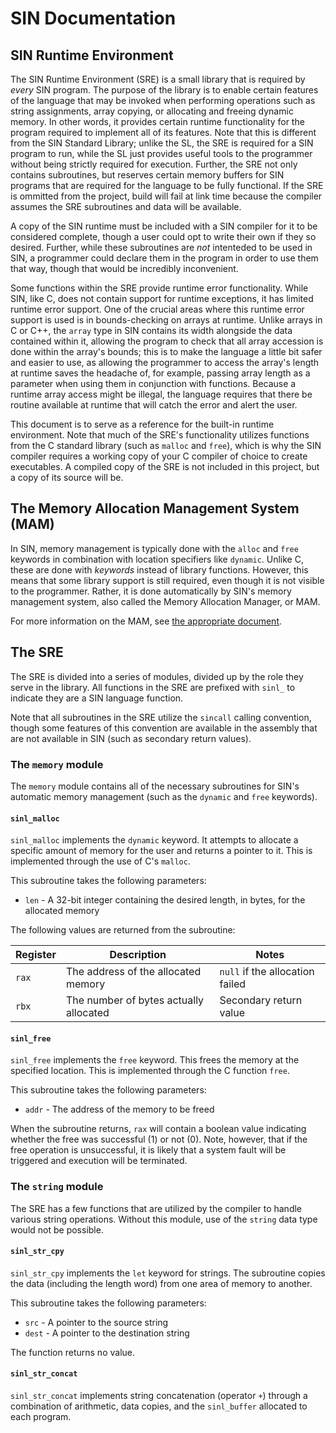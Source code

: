 # SIN Documentation

## SIN Runtime Environment

The SIN Runtime Environment (SRE) is a small library that is required by *every* SIN program. The purpose of the library is to enable certain features of the language that may be invoked when performing operations such as string assignments, array copying, or allocating and freeing dynamic memory. In other words, it provides certain runtime functionality for the program required to implement all of its features. Note that this is different from the SIN Standard Library; unlike the SL, the SRE is required for a SIN program to run, while the SL just provides useful tools to the programmer without being strictly required for execution. Further, the SRE not only contains subroutines, but reserves certain memory buffers for SIN programs that are required for the language to be fully functional. If the SRE is ommitted from the project, build will fail at link time because the compiler assumes the SRE subroutines and data will be available.

A copy of the SIN runtime must be included with a SIN compiler for it to be considered complete, though a user could opt to write their own if they so desired. Further, while these subroutines are *not* intenteded to be used in SIN, a programmer could declare them in the program in order to use them that way, though that would be incredibly inconvenient.

Some functions within the SRE provide runtime error functionality. While SIN, like C, does not contain support for runtime exceptions, it has limited runtime error support. One of the crucial areas where this runtime error support is used is in bounds-checking on arrays at runtime. Unlike arrays in C or C++, the `array` type in SIN contains its width alongside the data contained within it, allowing the program to check that all array accession is done within the array's bounds; this is to make the language a little bit safer and easier to use, as allowing the programmer to access the array's length at runtime saves the headache of, for example, passing array length as a parameter when using them in conjunction with functions. Because a runtime array access might be illegal, the language requires that there be routine available at runtime that will catch the error and alert the user.

This document is to serve as a reference for the built-in runtime environment. Note that much of the SRE's functionality utilizes functions from the C standard library (such as `malloc` and `free`), which is why the SIN compiler requires a working copy of your C compiler of choice to create executables. A compiled copy of the SRE is not included in this project, but a copy of its source will be.

## The Memory Allocation Management System (MAM)

In SIN, memory management is typically done with the `alloc` and `free` keywords in combination with location specifiers like `dynamic`. Unlike C, these are done with *keywords* instead of library functions. However, this means that some library support is still required, even though it is not visible to the programmer. Rather, it is done automatically by SIN's memory management system, also called the Memory Allocation Manager, or MAM.

For more information on the MAM, see [the appropriate document](Memory%20Allocation%20Manager.md).

## The SRE

The SRE is divided into a series of modules, divided up by the role they serve in the library. All functions in the SRE are prefixed with `sinl_` to indicate they are a SIN language function.

Note that all subroutines in the SRE utilize the `sincall` calling convention, though some features of this convention are available in the assembly that are not available in SIN (such as secondary return values).

### The `memory` module

The `memory` module contains all of the necessary subroutines for SIN's automatic memory management (such as the `dynamic` and `free` keywords).

#### `sinl_malloc`

`sinl_malloc` implements the `dynamic` keyword. It attempts to allocate a specific amount of memory for the user and returns a pointer to it. This is implemented through the use of C's `malloc`.

This subroutine takes the following parameters:

* `len` - A 32-bit integer containing the desired length, in bytes, for the allocated memory

The following values are returned from the subroutine:

| Register | Description | Notes |
| -------- | ----------- | ----- |
| `rax` | The address of the allocated memory | `null` if the allocation failed |
| `rbx` | The number of bytes actually allocated | Secondary return value |

#### `sinl_free`

`sinl_free` implements the `free` keyword. This frees the memory at the specified location. This is implemented through the C function `free`.

This subroutine takes the following parameters:

* `addr` - The address of the memory to be freed

When the subroutine returns, `rax` will contain a boolean value indicating whether the free was successful (1) or not (0). Note, however, that if the free operation is unsuccessful, it is likely that a system fault will be triggered and execution will be terminated.

### The `string` module

The SRE has a few functions that are utilized by the compiler to handle various string operations. Without this module, use of the `string` data type would not be possible.

#### `sinl_str_cpy`

`sinl_str_cpy` implements the `let` keyword for strings. The subroutine copies the data (including the length word) from one area of memory to another.

This subroutine takes the following parameters:

* `src` - A pointer to the source string
* `dest` - A pointer to the destination string

The function returns no value.

#### `sinl_str_concat`

`sinl_str_concat` implements string concatenation (operator `+`) through a combination of arithmetic, data copies, and the `sinl_buffer` allocated to each program.
